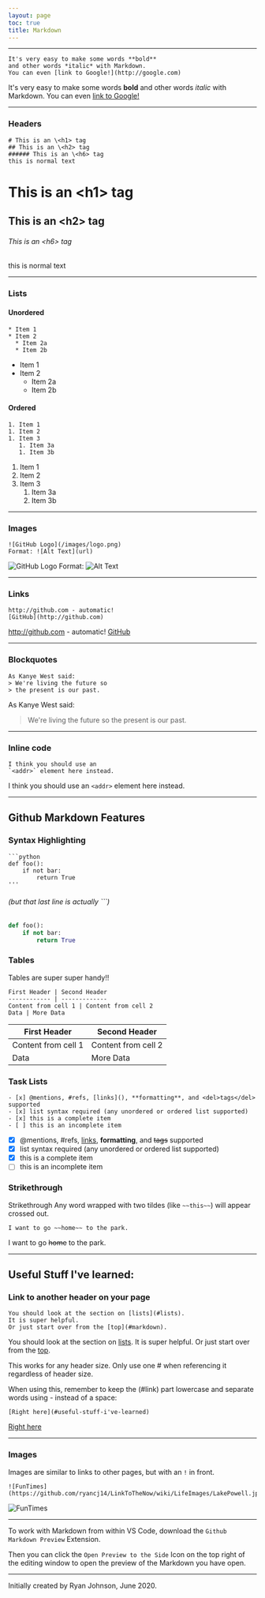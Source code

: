 ```yaml
---
layout: page
toc: true
title: Markdown
---
```


---

```
It's very easy to make some words **bold** 
and other words *italic* with Markdown. 
You can even [link to Google!](http://google.com)
```
It's very easy to make some words **bold** 
and other words *italic* with Markdown. 
You can even [link to Google!](http://google.com)

***

### Headers
```
# This is an \<h1> tag
## This is an \<h2> tag
###### This is an \<h6> tag
this is normal text
```
# This is an \<h1> tag
## This is an \<h2> tag
###### This is an \<h6> tag
this is normal text

***

### Lists
#### Unordered
```
* Item 1
* Item 2
  * Item 2a
  * Item 2b
```
* Item 1
* Item 2
  * Item 2a
  * Item 2b
#### Ordered
```
1. Item 1
1. Item 2
1. Item 3
   1. Item 3a
   1. Item 3b
```
1. Item 1
1. Item 2
1. Item 3
   1. Item 3a
   1. Item 3b

***

### Images
```
![GitHub Logo](/images/logo.png)
Format: ![Alt Text](url)
```
![GitHub Logo](/images/logo.png)
Format: ![Alt Text](url)

***

### Links
```
http://github.com - automatic!
[GitHub](http://github.com)
```
http://github.com - automatic!
[GitHub](http://github.com)

***

### Blockquotes
```
As Kanye West said:
> We're living the future so
> the present is our past.
```
As Kanye West said:
> We're living the future so
> the present is our past.

***

### Inline code
```
I think you should use an
`<addr>` element here instead.
```
I think you should use an
`<addr>` element here instead.

***

## Github Markdown Features

### Syntax Highlighting

```
```python
def foo():
    if not bar:
        return True
'''
```
###### (but that last line is actually ```)
```python
def foo():
    if not bar:
        return True
```

### Tables
Tables are super super handy!!
```
First Header | Second Header
------------ | -------------
Content from cell 1 | Content from cell 2
Data | More Data
```
First Header | Second Header
------------ | -------------
Content from cell 1 | Content from cell 2
Data | More Data

### Task Lists
```
- [x] @mentions, #refs, [links](), **formatting**, and <del>tags</del> supported
- [x] list syntax required (any unordered or ordered list supported)
- [x] this is a complete item
- [ ] this is an incomplete item
```
- [x] @mentions, #refs, [links](), **formatting**, and <del>tags</del> supported
- [x] list syntax required (any unordered or ordered list supported)
- [x] this is a complete item
- [ ] this is an incomplete item

### Strikethrough
Strikethrough
Any word wrapped with two tildes (like `~~this~~`) will appear crossed out.
```
I want to go ~~home~~ to the park.
```
I want to go ~~home~~ to the park.

***

## Useful Stuff I've learned:

### Link to another header on your page
```
You should look at the section on [lists](#lists). 
It is super helpful. 
Or just start over from the [top](#markdown).
```
You should look at the section on [lists](#lists).
It is super helpful. 
Or just start over from the [top](#markdown).

This works for any header size. Only use one # when referencing it regardless of header size.

When using this, remember to keep the (#link) part lowercase and separate words using - instead of a space:

```
[Right here](#useful-stuff-i've-learned)
```
[Right here](#useful-stuff-i've-learned)

***

### Images
Images are similar to links to other pages, but with an `!` in front.

```
![FunTimes](https://github.com/ryancj14/LinkToTheNow/wiki/LifeImages/LakePowell.jpeg)
```
![FunTimes](https://github.com/ryancj14/LinkToTheNow/wiki/LifeImages/LakePowell.jpeg)

***

To work with Markdown from within VS Code, download the `Github Markdown Preview` Extension. 

Then you can click the `Open Preview to the Side` Icon on the top right of the editing window to open the preview of the Markdown you have open.

----------------------------------
Initially created by Ryan Johnson, June 2020.